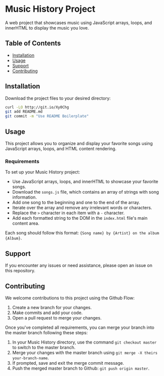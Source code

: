 
# Music History Project

A web project that showcases music using JavaScript arrays, loops, and innerHTML to display the music you love.

## Table of Contents

- [Installation](#installation)
- [Usage](#usage)
- [Support](#support)
- [Contributing](#contributing)

## Installation

Download the project files to your desired directory:

```sh
curl -LO http://git.io/Xy0Chg
git add README.md
git commit -m "Use README Boilerplate"
```

## Usage

This project allows you to organize and display your favorite songs using JavaScript arrays, loops, and HTML content rendering.

### Requirements

To set up your Music History project:

- Use JavaScript arrays, loops, and innerHTML to showcase your favorite songs.
- Download the `songs.js` file, which contains an array of strings with song information.
- Add one song to the beginning and one to the end of the array.
- Iterate over the array and remove any irrelevant words or characters.
- Replace the `>` character in each item with a `-` character.
- Add each formatted string to the DOM in the `index.html` file's main content area.

Each song should follow this format: `{Song name} by {Artist} on the album {Album}`.

## Support

If you encounter any issues or need assistance, please open an issue on this repository.

## Contributing

We welcome contributions to this project using the Github Flow:

1. Create a new branch for your changes.
2. Make commits and add your code.
3. Open a pull request to merge your changes.

Once you've completed all requirements, you can merge your branch into the master branch following these steps:

1. In your Music History directory, use the command `git checkout master` to switch to the master branch.
2. Merge your changes with the master branch using `git merge -X theirs your-branch-name`.
3. If prompted, save and exit the merge commit message.
4. Push the merged master branch to Github: `git push origin master`.

